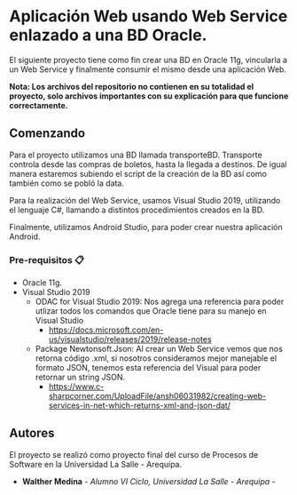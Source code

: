 # Aplicación Web usando Web Service enlazado a una BD Oracle.

El siguiente proyecto tiene como fin crear una BD en Oracle 11g, vincularla a un Web Service y finalmente consumir el mismo desde una aplicación Web.

**Nota: Los archivos del repositorio no contienen en su totalidad el proyecto, solo archivos importantes con su explicación para que funcione correctamente.**

## Comenzando

Para el proyecto utilizamos una BD llamada transporteBD. Transporte controla desde las compras de boletos, hasta la llegada a destinos. De igual manera estaremos subiendo el script de la creación de la BD así como también como se pobló la data.

Para la realización del Web Service, usamos Visual Studio 2019, utilizando el lenguaje C#, llamando a distintos procedimientos creados en la BD. 

Finalmente, utilizamos Android Studio, para poder crear nuestra aplicación Android.

### Pre-requisitos 📋

* Oracle 11g. 
* Visual Studio 2019
  - ODAC for Visual Studio 2019: Nos agrega una referencia para poder utlizar todos los comandos que Oracle tiene para su manejo en Visual Studio
    - https://docs.microsoft.com/en-us/visualstudio/releases/2019/release-notes
  - Package Newtonsoft.Json: Al crear un Web Service vemos que nos retorna código .xml, si nosotros consideramos mejor manejable el formato JSON, tenemos esta referencia del Visual para poder retornar un string JSON.
    - https://www.c-sharpcorner.com/UploadFile/ansh06031982/creating-web-services-in-net-which-returns-xml-and-json-dat/
## Autores 

El proyecto se realizó como proyecto final del curso de Procesos de Software en la Universidad La Salle - Arequipa.

* **Walther Medina** - *Alumno VI Ciclo, Universidad La Salle - Arequipa* - 
